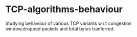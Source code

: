# TCP-algorithms-behaviour
Studying behaviour of various TCP variants w.r.t congestion window,dropped packets and total bytes tranferred.
